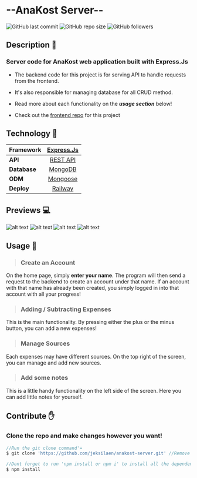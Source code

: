# --AnaKost Server--

![GitHub last commit](https://img.shields.io/github/last-commit/jeksilaen/anakost-server)
![GitHub repo size](https://img.shields.io/github/repo-size/jeksilaen/anakost-server)
![GitHub followers](https://img.shields.io/github/followers/jeksilaen?style=social)

## Description :bookmark_tabs:

### **Server code for AnaKost web application built with Express.Js**

* The backend code for this project is for serving API to handle requests from the frontend.

* It's also responsible for managing database for all CRUD method.

* Read more about each functionality on the ___usage section___ below!

* Check out the [frontend repo](https://github.com/jeksilaen/anakost-client#readme) for this project 

## Technology :iphone:
| **Framework** |      [Express.Js](https://expressjs.com)      |
|---------------|:-----------------------------------------:|
| **API**   | [REST API](https://restfulapi.net) |
| **Database**    | [MongoDB](https://www.mongodb.com)            |
| **ODM**    | [Mongoose](https://mongoosejs.com)            |
| **Deploy**    | [Railway](https://railway.app)        |

## Previews :computer:

![alt text](https://github.com/jeksilaen/anakost-client/blob/main/docs-assets/anakost-client%20(home).png?raw=true)
![alt text](https://github.com/jeksilaen/anakost-client/blob/main/docs-assets/anakost-client%20(main).png?raw=true)
![alt text](https://github.com/jeksilaen/anakost-client/blob/main/docs-assets/anakost-client%20(transaction).png?raw=true)
![alt text](https://github.com/jeksilaen/anakost-client/blob/main/docs-assets/anakost-client%20(sources).png?raw=true)

 
## Usage :wrench:

> ### __Create an Account__
On the home page, simply __enter your name__. The program will then send a request to the backend to create an account under that name. If an account with that name has already been created, you simply logged in into that account with all your progress!

> ### __Adding / Subtracting Expenses__
This is the main functionality. By pressing either the plus or the minus button, you can add a new expenses!

> ### __Manage Sources__
Each expenses may have different sources. On the top right of the screen, you can manage and add new sources.

> ### __Add some notes__
This is a little handy functionality on the left side of the screen. Here you can add little notes for yourself.

## Contribute :raised_hand:

### Clone the repo and make changes however you want!
```js
//Run the git clone command'=
$ git clone 'https://github.com/jeksilaen/anakost-server.git' //Remove the strings (')

//Dont forget to run 'npm install or npm i' to install all the dependencies
$ npm install
```
